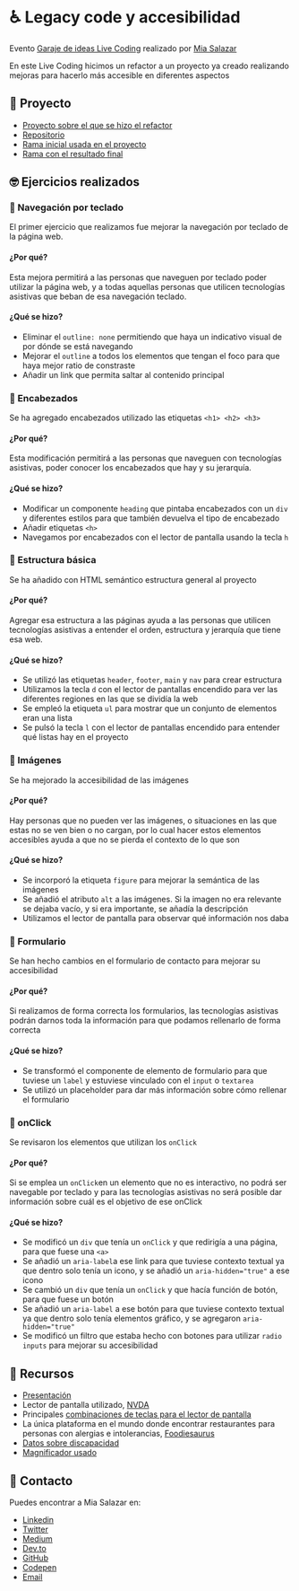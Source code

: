 # ♿️ Legacy code y accesibilidad
Evento [Garaje de ideas Live Coding](https://www.youtube.com/watch?v=QspxkW7kheA&ab_channel=Garajedeideas%7CTech) realizado por [Mia Salazar](https://www.linkedin.com/in/miasalazar/)

En este Live Coding hicimos un refactor a un proyecto ya creado realizando mejoras para hacerlo más accesible en diferentes aspectos

## 🍪 Proyecto
* [Proyecto sobre el que se hizo el refactor](https://miasalazar.netlify.app/)
* [Repositorio](https://github.com/Mia-Salazar/cookies)
* [Rama inicial usada en el proyecto](https://github.com/Mia-Salazar/cookies/tree/feat/initial)
* [Rama con el resultado final](https://github.com/Mia-Salazar/cookies/tree/feat/live-coding)

## 🤓 Ejercicios realizados
### 🎯 Navegación por teclado
El primer ejercicio que realizamos fue mejorar la navegación por teclado de la página web.

#### ¿Por qué?
Esta mejora permitirá a las personas que naveguen por teclado poder utilizar la página web, y a todas aquellas personas que utilicen tecnologías asistivas que beban de esa navegación teclado.

#### ¿Qué se hizo?
- Eliminar el `outline: none` permitiendo que haya un indicativo visual de por dónde se está navegando
- Mejorar el `outline` a todos los elementos que tengan el foco para que haya mejor ratio de constraste
- Añadir un link que permita saltar al contenido principal

### 🎯 Encabezados
Se ha agregado encabezados utilizado las etiquetas `<h1> <h2> <h3>`

#### ¿Por qué?
Esta modificación permitirá a las personas que naveguen con tecnologías asistivas, poder conocer los encabezados que hay y su jerarquía.

#### ¿Qué se hizo?
- Modificar un componente `heading` que pintaba encabezados con un `div` y diferentes estilos para que también devuelva el tipo de encabezado
- Añadir etiquetas `<h>`
- Navegamos por encabezados con el lector de pantalla usando la tecla `h`

### 🎯 Estructura básica
Se ha añadido con HTML semántico estructura general al proyecto

#### ¿Por qué?
Agregar esa estructura a las páginas ayuda a las personas que utilicen tecnologías asistivas a entender el orden, estructura y jerarquía que tiene esa web.

#### ¿Qué se hizo?
- Se utilizó las etiquetas `header`, `footer`, `main` y `nav` para crear estructura
- Utilizamos la tecla `d` con el lector de pantallas encendido para ver las diferentes regiones en las que se dividía la web
- Se empleó la etiqueta `ul` para mostrar que un conjunto de elementos eran una lista
- Se pulsó la tecla `l` con el lector de pantallas encendido para entender qué listas hay en el proyecto

### 🎯 Imágenes
Se ha mejorado la accesibilidad de las imágenes

#### ¿Por qué?
Hay personas que no pueden ver las imágenes, o situaciones en las que estas no se ven bien o no cargan, por lo cual hacer estos elementos accesibles ayuda a que no se pierda el contexto de lo que son

#### ¿Qué se hizo?
- Se incorporó la etiqueta `figure` para mejorar la semántica de las imágenes
- Se añadió el atributo `alt` a las imágenes. Si la imagen no era relevante se dejaba vacío, y si era importante, se añadía la descripción
- Utilizamos el lector de pantalla para observar qué información nos daba

### 🎯 Formulario
Se han hecho cambios en el formulario de contacto para mejorar su accesibilidad

#### ¿Por qué?
Si realizamos de forma correcta los formularios, las tecnologías asistivas podrán darnos toda la información para que podamos rellenarlo de forma correcta

#### ¿Qué se hizo?
- Se transformó el componente de elemento de formulario para que tuviese un `label` y estuviese vinculado con el `input` o `textarea`
- Se utilizó un placeholder para dar más información sobre cómo rellenar el formulario

### 🎯 onClick
Se revisaron los elementos que utilizan los `onClick`

#### ¿Por qué?
Si se emplea un `onClick`en un elemento que no es interactivo, no podrá ser navegable por teclado y para las tecnologías asistivas no será posible dar información sobre cuál es el objetivo de ese onClick

#### ¿Qué se hizo?
- Se modificó un `div` que tenía un `onClick` y que redirigía a una página, para que fuese una `<a>`
- Se añadió un `aria-label`a ese link para que tuviese contexto textual ya que dentro solo tenía un icono, y se añadió un `aria-hidden="true"` a ese icono
- Se cambió un `div` que tenía un `onClick` y que hacía función de botón, para que fuese un botón
- Se añadió un `aria-label` a ese botón para que tuviese contexto textual ya que dentro solo tenía elementos gráfico, y se agregaron `aria-hidden="true"`
- Se modificó un filtro que estaba hecho con botones para utilizar `radio inputs` para mejorar su accesibilidad

## 🔗 Recursos
* [Presentación](https://docs.google.com/presentation/d/1b8nGXgL6E3tarq6Ca22HbmGk6fZ8jo2s/edit?usp=sharing&ouid=105566763085813942698&rtpof=true&sd=true)
* Lector de pantalla utilizado, [NVDA](https://nvda.es/)
* Principales [combinaciones de teclas para el lector de pantalla](https://dequeuniversity.com/screenreaders/nvda-keyboard-shortcuts)
* La única plataforma en el mundo donde encontrar restaurantes para personas con alergias e intolerancias, [Foodiesaurus](https://foodiesaurus.com/)
* [Datos sobre discapacidad](https://www.w3.org/WAI/business-case/#:~:text=At%20least%20one%20billion%20people,population%20%E2%80%93%20have%20a%20recognized%20disability&text=As%20the%20population%20ages%2C%20many,a%20%E2%80%9Cperson%20with%20a%20disability%E2%80%9D)
* [Magnificador usado](https://chromewebstore.google.com/detail/zoom-para-google-chrome/lajondecmobodlejlcjllhojikagldgd?hl=es-419)

## 📩 Contacto
Puedes encontrar a Mia Salazar en:
* [Linkedin](https://www.linkedin.com/in/miasalazar/)
* [Twitter](https://x.com/miadeveloper)
* [Medium](https://medium.com/@marasalazar)
* [Dev.to](https://dev.to/miasalazar)
* [GitHub](https://github.com/Mia-Salazar)
* [Codepen](https://codepen.io/MiaSalazar)
* [Email](mailto:maria.sgr@gmail.com)
